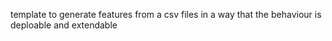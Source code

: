 template to generate features from a csv files in a way that the behaviour is deploable and extendable